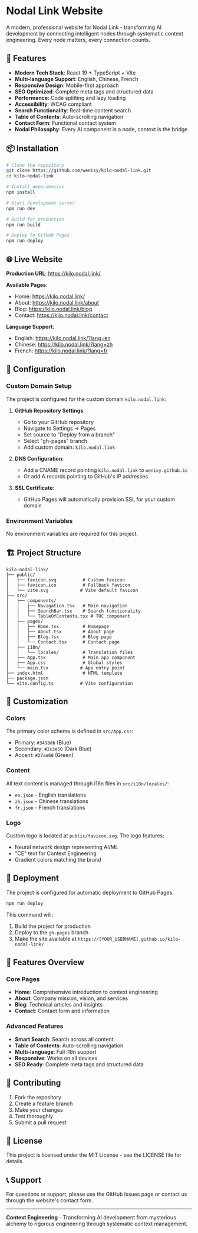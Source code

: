 # Nodal Link Website

A modern, professional website for Nodal Link - transforming AI development by connecting intelligent nodes through systematic context engineering. Every node matters, every connection counts.

## 🚀 Features

- **Modern Tech Stack**: React 19 + TypeScript + Vite
- **Multi-language Support**: English, Chinese, French
- **Responsive Design**: Mobile-first approach
- **SEO Optimized**: Complete meta tags and structured data
- **Performance**: Code splitting and lazy loading
- **Accessibility**: WCAG compliant
- **Search Functionality**: Real-time content search
- **Table of Contents**: Auto-scrolling navigation
- **Contact Form**: Functional contact system
- **Nodal Philosophy**: Every AI component is a node, context is the bridge

## 📦 Installation

```bash
# Clone the repository
git clone https://github.com/wenisy/kilo-nodal-link.git
cd kilo-nodal-link

# Install dependencies
npm install

# Start development server
npm run dev

# Build for production
npm run build

# Deploy to GitHub Pages
npm run deploy
```

## 🌐 Live Website

**Production URL**: https://kilo.nodal.link/

**Available Pages**:
- Home: https://kilo.nodal.link/
- About: https://kilo.nodal.link/about
- Blog: https://kilo.nodal.link/blog
- Contact: https://kilo.nodal.link/contact

**Language Support**:
- English: https://kilo.nodal.link/?lang=en
- Chinese: https://kilo.nodal.link/?lang=zh
- French: https://kilo.nodal.link/?lang=fr

## 🔧 Configuration

### Custom Domain Setup

The project is configured for the custom domain `kilo.nodal.link`:

1. **GitHub Repository Settings**:
   - Go to your GitHub repository
   - Navigate to Settings → Pages
   - Set source to "Deploy from a branch"
   - Select "gh-pages" branch
   - Add custom domain: `kilo.nodal.link`

2. **DNS Configuration**:
   - Add a CNAME record pointing `kilo.nodal.link` to `wenisy.github.io`
   - Or add A records pointing to GitHub's IP addresses

3. **SSL Certificate**:
   - GitHub Pages will automatically provision SSL for your custom domain

### Environment Variables

No environment variables are required for this project.

## 🏗️ Project Structure

```
kilo-nodal-link/
├── public/
│   ├── favicon.svg          # Custom favicon
│   ├── favicon.ico          # Fallback favicon
│   └── vite.svg            # Vite default favicon
├── src/
│   ├── components/
│   │   ├── Navigation.tsx   # Main navigation
│   │   ├── SearchBar.tsx    # Search functionality
│   │   └── TableOfContents.tsx # TOC component
│   ├── pages/
│   │   ├── Home.tsx         # Homepage
│   │   ├── About.tsx        # About page
│   │   ├── Blog.tsx         # Blog page
│   │   └── Contact.tsx      # Contact page
│   ├── i18n/
│   │   └── locales/         # Translation files
│   ├── App.tsx              # Main app component
│   ├── App.css              # Global styles
│   └── main.tsx            # App entry point
├── index.html               # HTML template
├── package.json
└── vite.config.ts          # Vite configuration
```

## 🎨 Customization

### Colors
The primary color scheme is defined in `src/App.css`:
- Primary: `#3498db` (Blue)
- Secondary: `#2c3e50` (Dark Blue)
- Accent: `#27ae60` (Green)

### Content
All text content is managed through i18n files in `src/i18n/locales/`:
- `en.json` - English translations
- `zh.json` - Chinese translations
- `fr.json` - French translations

### Logo
Custom logo is located at `public/favicon.svg`. The logo features:
- Neural network design representing AI/ML
- "CE" text for Context Engineering
- Gradient colors matching the brand

## 🚀 Deployment

The project is configured for automatic deployment to GitHub Pages:

```bash
npm run deploy
```

This command will:
1. Build the project for production
2. Deploy to the `gh-pages` branch
3. Make the site available at `https://[YOUR_USERNAME].github.io/kilo-nodal-link/`

## 📱 Features Overview

### Core Pages
- **Home**: Comprehensive introduction to context engineering
- **About**: Company mission, vision, and services
- **Blog**: Technical articles and insights
- **Contact**: Contact form and information

### Advanced Features
- **Smart Search**: Search across all content
- **Table of Contents**: Auto-scrolling navigation
- **Multi-language**: Full i18n support
- **Responsive**: Works on all devices
- **SEO Ready**: Complete meta tags and structured data

## 🤝 Contributing

1. Fork the repository
2. Create a feature branch
3. Make your changes
4. Test thoroughly
5. Submit a pull request

## 📄 License

This project is licensed under the MIT License - see the LICENSE file for details.

## 📞 Support

For questions or support, please use the GitHub Issues page or contact us through the website's contact form.

---

**Context Engineering** - Transforming AI development from mysterious alchemy to rigorous engineering through systematic context management.
